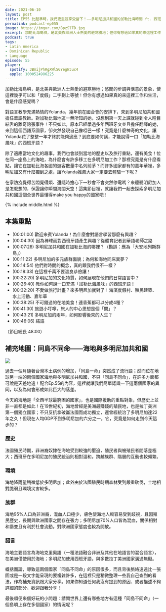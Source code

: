 ```yaml
---
date: 2021-06-10
layout: post
title: EP55 比起準時，我們更重視享受當下！——多明尼加共和國的加勒比海時間 ft. 西班牙語與華語教師 Yolanda
permalink: podcast-ep055
image: https://imgur.com/BpzSlTD.jpg
excerpt: 加勒比海島嶼，是北美與歐洲人士熱愛的避寒勝地；但你有想過如果真的來這裡工作和生活，會是什麼感覺嗎？Yolanda在國合會的安排下來到多明尼加共和國擔任華語教師，沒想到第一天上課就碰到令人瞠目結舌的離奇誇張事件！除了適應當地文化的趣事，我們也會談到當地的歷史以及旅行重點，還有美食。一起來探索這個全世界最懂得make you happy的國家吧！
podcast: true
tags:
- Latin America
- Dominican Republic
- Language
episode: 55
player:
  spotify: 3BmijPhRgXWlSGYegWJuc4
  apple: 1000524986225
---
```


加勒比海島嶼，是北美與歐洲人士熱愛的避寒勝地；悠閒的步調與愜意的景象，使這裡幾乎可以和「度假」二字劃上等號！但你有想過如果真的來這裡工作和生活，會是什麼感覺嗎？

對語言教學充滿熱情的Yolanda，幾年前在國合會的安排下，來到多明尼加共和國擔任華語教師。對加勒比海地區一無所知的她，沒想到第一天上課就碰到令人瞠目結舌的離奇誇張事件！不只如此，原本已經學過多年西班牙文並且擔任翻譯的她，來到這個西語系國家，卻突然發現自己像啞巴一樣！究竟是什麼神奇的文化，讓Yolanda花了整整一年才終於能夠適應？到底要如何講，才能說得一口「加勒比海風味」的西班牙語？

除了適應當地文化的趣事，我們也會談到當地的歷史以及旅行重點，還有美食！位在同一座島上的海地，為什麼會有許多移工在多明尼加工作？那裡究竟是有什麼看點，讓它在加勒比海各國的遊客數量中名列前茅？而許多國家都有的嘉年華裡，多明尼加又有什麼獨到之處，讓Yolanda推薦大家一定要去體驗一下呢？

在家防疫覺得苦悶覺得煩、還隨時擔心下一秒會不會突然停電嗎？來聽聽明尼加人是怎麼想的，保證讓你瞬間海闊天空！這集節目裡，就讓我們一起去探索多明尼加共和國這個全世界最懂得make you happy的國家吧！

{% include middle.html %}

## 本集重點

* (00:01:00) 歡迎來賓Yolanda！為什麼會對語言學習那麼有興趣？
* (00:04:30) 因為棒球而對西班牙語產生興趣？從體育記者到華語老師之路
* (00:07:28) 多明尼加共和國在加勒比海的哪裡？（勘誤：應為「大安地列斯群島」）
* (00:11:22) 多明尼加的多元族群面貌；為何和海地同床異夢？
* (00:14:54) 他們對時間的概念，真的跟我們很不一樣？
* (00:18:33) 在這裡千萬不要溫良恭儉讓！
* (00:22:20) 多明尼加的文化特質，如何展現在他們的日常語言中？
* (00:26:40) 教你如何說一口充滿「加勒比海風味」的西班牙語！
* (00:32:20) 不愛做旅行計畫？來多明尼加就對了！海濱度假村、殖民建築、水上活動、嘉年華
* (00:38:25) 不可錯過的在地美食！連香蕉都可以分成4種？
* (00:41:30) 旅遊小叮嚀，旅人的中心思想是個「問」？
* (00:43:21) 多明尼加的兩年，如何影響後來的人生？
* (00:46:06) 結語

（節目總長 48:00）

## 補充地圖：同島不同命——海地與多明尼加共和國

![](https://imgur.com/NTXVhzs.jpg)

過去一個月隨著台灣本土病例的增加，「同島一命」突然成了流行語；然而位在地球另一端的兩個國家海地與多明尼加共和國，不只「同島不同命」，在許多方面都可說是天差地遠！配合Ep.55的內容，這裡就讓我們簡單認識一下這兩個國家的異同，以及為何會形成如此巨大的落差。

今天的海地是「全西半球最窮困的國家」，也是國際援助的重點對象，但歷史上並非一直都是如此！在19世紀初，海地曾經是美洲最賺錢的殖民地，也是拉丁美洲第一個獨立國家；不只反抗拿破崙法國而成功獨立，還曾經統治了多明尼加達22年之久！但現在人均GDP不到多明尼加的六分之一。它，究竟是如何走到今天這步的？

### 歷史

法國殖民時期，非洲裔奴隸在海地受到較強的壓迫，殖民者與被殖民者間落差極大；西班牙在多明尼加的殖民統治則相對溫和，跨越族群、階層的互動也較頻繁。

### 環境

海地降雨量稍微低於多明尼加；此外由於法國殖民時期森林受到嚴重砍伐，土地相對脆弱且環境災害較多。

### 族群

海地95%人口為非洲裔，混血人口極少，膚色使海地人較容易受到歧視，且因殖民歷史，長期與歐洲國家之間存在張力；多明尼加70%人口皆為混血，關係相對和諧並且有利於社會流動，對歐洲國家態度也較為開放。

### 語言

海地主要語言為海地克里奧語（一種法語融合非洲及其他在地語言的混合語言），在美洲僅使用於海地；多明尼加使用西班牙語，與多數拉丁美洲國家溝通無礙。

概括而論，導致這兩個國家「同島不同命」的原因很多，而且背後脈絡遠遠比一張圖或是一段文字能呈現的要複雜許多，在這裡只是稍微整理一些我自己查到的看法，作為補充資訊跟大家分享。如果你知道任何我沒有提到的原因、或者描述不夠詳細的部分，歡迎跟我分享！

最後順便來個好玩的小問題：請問世界上還有哪些地方有這種「同島不同命」（一個島嶼上存在多個國家）的情況呢？
